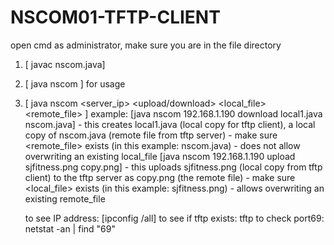 # NSCOM01-TFTP-CLIENT

open cmd as administrator, make sure you are in the file directory 
1. [ javac nscom.java]
2. [ java nscom ] for usage
3. [ java nscom <server_ip> <upload/download> <local_file> <remote_file> ]
   example: [java nscom 192.168.1.190 download local1.java nscom.java]
           - this creates local1.java (local copy for tftp client), a local copy of nscom.java (remote file from tftp server)
            - make sure <remote_file> exists (in this example: nscom.java)
            - does not allow overwriting an existing local_file
             [java nscom 192.168.1.190 upload sjfitness.png copy.png]
           - this uploads sjfitness.png (local copy from tftp client) to the tftp server as copy.png (the remote file)
            - make sure <local_file> exists (in this example: sjfitness.png)
            - allows overwriting an existing remote_file



   to see IP address: [ipconfig /all]
   to see if tftp exists: tftp
   to check port69: netstat -an | find "69"
   

   
